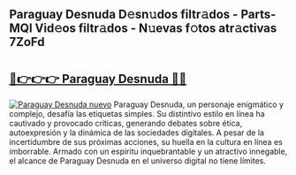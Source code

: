 ## Paraguay Desnuda D𝚎sn𝚞dos filtr𝚊dos - Parts-MQl Vid𝚎os filtr𝚊dos - N𝚞evas f𝚘tos atr𝚊ctivas 7ZoFd

# <h2><a href="http://mb8ldk.tromn.icu/?c=Paraguay+Desnuda">🔗👉👉👉 Paraguay Desnuda 🔗🔗</a></h2>

[![Paraguay Desnuda nuevo](https://i.imgur.com/pEAQMta.gif)](http://mb8ldk.tromn.icu/?c=Paraguay+Desnuda)
Paraguay Desnuda, un personaje enigmático y complejo, desafía las etiquetas simples. Su distintivo estilo en línea ha cautivado y provocado críticas, generando debates sobre ética, autoexpresión y la dinámica de las sociedades digitales. A pesar de la incertidumbre de sus próximas acciones, su huella en la cultura en línea es imborrable. Armado con un espíritu inquebrantable y un atractivo innegable, el alcance de Paraguay Desnuda en el universo digital no tiene límites.
